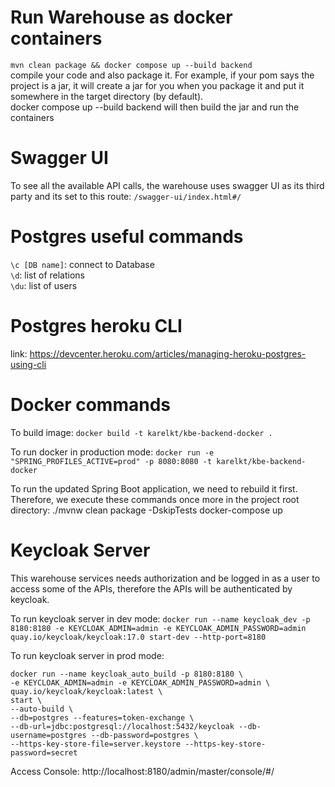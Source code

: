 # Run Warehouse as docker containers
```mvn clean package && docker compose up --build backend```  
compile your code and also package it. For example, if your pom says the project is a jar, it will create a jar for you when you package it and put it somewhere in the target directory (by default).  
docker compose up --build backend will then build the jar and run the containers

# Swagger UI
To see all the available API calls, the warehouse uses swagger UI as its third party and its set to this route:
```/swagger-ui/index.html#/```

# Postgres useful commands
```\c [DB name]```: connect to Database   
```\d```: list of relations   
```\du```: list of users   

# Postgres heroku CLI
link: https://devcenter.heroku.com/articles/managing-heroku-postgres-using-cli


# Docker commands
To build image:
```docker build -t karelkt/kbe-backend-docker .```

To run docker in production mode:
```docker run -e "SPRING_PROFILES_ACTIVE=prod" -p 8080:8080 -t karelkt/kbe-backend-docker ```

To run the updated Spring Boot application, we need to rebuild it first. Therefore, we execute these commands once more in the project root directory:
./mvnw clean package -DskipTests
docker-compose up

# Keycloak Server
This warehouse services needs authorization and be logged in as a user to access some of the APIs,
therefore the APIs will be authenticated by keycloak.

To run keycloak server in dev mode:
```docker run --name keycloak_dev -p 8180:8180 -e KEYCLOAK_ADMIN=admin -e KEYCLOAK_ADMIN_PASSWORD=admin quay.io/keycloak/keycloak:17.0 start-dev --http-port=8180```


To run keycloak server in prod mode:
```
docker run --name keycloak_auto_build -p 8180:8180 \
-e KEYCLOAK_ADMIN=admin -e KEYCLOAK_ADMIN_PASSWORD=admin \
quay.io/keycloak/keycloak:latest \
start \
--auto-build \
--db=postgres --features=token-exchange \
--db-url=jdbc:postgresql://localhost:5432/keycloak --db-username=postgres --db-password=postgres \
--https-key-store-file=server.keystore --https-key-store-password=secret
```

Access Console: http://localhost:8180/admin/master/console/#/